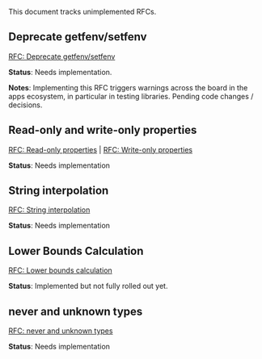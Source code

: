This document tracks unimplemented RFCs.

## Deprecate getfenv/setfenv

[RFC: Deprecate getfenv/setfenv](https://github.com/Roblox/luau/blob/master/rfcs/deprecate-getfenv-setfenv.md)

**Status**: Needs implementation.

**Notes**: Implementing this RFC triggers warnings across the board in the apps ecosystem, in particular in testing libraries. Pending code changes / decisions.

## Read-only and write-only properties

[RFC: Read-only properties](https://github.com/Roblox/luau/blob/master/rfcs/property-readonly.md) |
[RFC: Write-only properties](https://github.com/Roblox/luau/blob/master/rfcs/property-writeonly.md)

**Status**: Needs implementation

## String interpolation

[RFC: String interpolation](https://github.com/Roblox/luau/blob/master/rfcs/syntax-string-interpolation.md)

**Status**: Needs implementation

## Lower Bounds Calculation

[RFC: Lower bounds calculation](https://github.com/Roblox/luau/blob/master/rfcs/lower-bounds-calculation.md)

**Status**: Implemented but not fully rolled out yet.

## never and unknown types

[RFC: never and unknown types](https://github.com/Roblox/luau/blob/master/rfcs/never-and-unknown-types.md)

**Status**: Needs implementation
